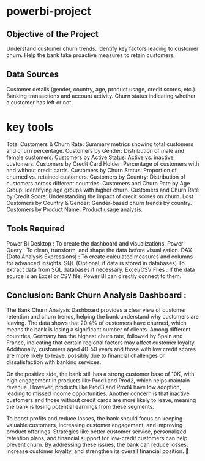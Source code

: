 # powerbi-project

## Objective of the Project
Understand customer churn trends.
Identify key factors leading to customer churn.
Help the bank take proactive measures to retain customers.

## Data Sources
Customer details (gender, country, age, product usage, credit scores, etc.).
Banking transactions and account activity.
Churn status indicating whether a customer has left or not.

# key tools
Total Customers & Churn Rate: Summary metrics showing total customers and churn percentage.
Customers by Gender: Distribution of male and female customers.
Customers by Active Status: Active vs. inactive customers.
Customers by Credit Card Holder: Percentage of customers with and without credit cards.
Customers by Churn Status: Proportion of churned vs. retained customers.
Customers by Country: Distribution of customers across different countries.
Customers and Churn Rate by Age Group: Identifying age groups with higher churn.
Customers and Churn Rate by Credit Score: Understanding the impact of credit scores on churn.
Lost Customers by Country & Gender: Gender-based churn trends by country.
Customers by Product Name: Product usage analysis.
 
## Tools Required
Power BI Desktop :
To create the dashboard and visualizations.
Power Query :
To clean, transform, and shape the data before visualization.
DAX (Data Analysis Expressions) :
To create calculated measures and columns for advanced insights.
SQL (Optional, if data is stored in databases)
To extract data from SQL databases if necessary.
Excel/CSV Files :
If the data source is an Excel or CSV file, Power BI can directly connect to them.

## Conclusion: Bank Churn Analysis Dashboard :
The Bank Churn Analysis Dashboard provides a clear view of customer retention and churn trends, helping the bank understand why customers are leaving. The data shows that 20.4% of customers have churned, which means the bank is losing a significant number of clients. Among different countries, Germany has the highest churn rate, followed by Spain and France, indicating that certain regional factors may affect customer loyalty. Additionally, customers aged 40-50 years and those with low credit scores are more likely to leave, possibly due to financial challenges or dissatisfaction with banking services.

On the positive side, the bank still has a strong customer base of 10K, with high engagement in products like Prod1 and Prod2, which helps maintain revenue. However, products like Prod3 and Prod4 have low adoption, leading to missed income opportunities. Another concern is that inactive customers and those without credit cards are more likely to leave, meaning the bank is losing potential earnings from these segments.

To boost profits and reduce losses, the bank should focus on keeping valuable customers, increasing customer engagement, and improving product offerings. Strategies like better customer service, personalized retention plans, and financial support for low-credit customers can help prevent churn. By addressing these issues, the bank can reduce losses, increase customer loyalty, and strengthen its overall financial position. 🚀
